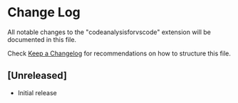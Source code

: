# Change Log
All notable changes to the "codeanalysisforvscode" extension will be documented in this file.

Check [Keep a Changelog](http://keepachangelog.com/) for recommendations on how to structure this file.

## [Unreleased]
- Initial release